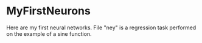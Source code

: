 # MyFirstNeurons
 Here are my first neural networks. 
 File "ney" is a regression task performed on the example of a sine function. 
